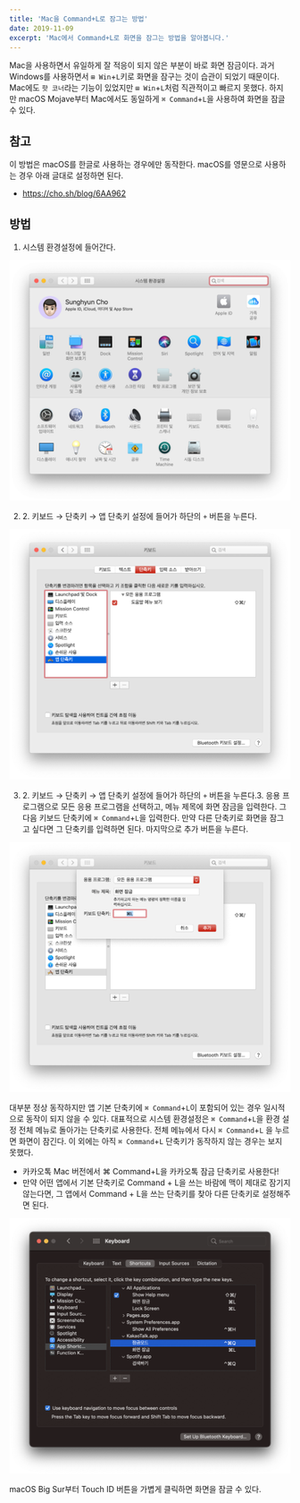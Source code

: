 ```yaml
---
title: 'Mac을 Command+L로 잠그는 방법'
date: 2019-11-09
excerpt: 'Mac에서 Command+L로 화면을 잠그는 방법을 알아봅니다.'
---
```


Mac을 사용하면서 유일하게 잘 적응이 되지 않은 부분이 바로 화면 잠금이다. 과거 Windows를 사용하면서 `⊞ Win`+`L`키로 화면을 잠구는 것이 습관이 되었기 때문이다. Mac에도 `핫 코너`라는 기능이 있었지만 `⊞ Win`+`L`처럼 직관적이고 빠르지 못했다. 하지만 macOS Mojave부터 Mac에서도 동일하게 `⌘ Command`+`L`을 사용하여 화면을 잠글 수 있다.

## 참고

이 방법은 macOS를 한글로 사용하는 경우에만 동작한다. macOS를 영문으로 사용하는 경우 아래 글대로 설정하면 된다.

- https://cho.sh/blog/6AA962

## 방법

1. 시스템 환경설정에 들어간다.

![](images/SettingsKR.png)

2. 2\. 키보드 → 단축키 → 앱 단축키 설정에 들어가 하단의 `+` 버튼을 누른다.

![](images/KeyboardSettingsKR.png)

3. 2\. 키보드 → 단축키 → 앱 단축키 설정에 들어가 하단의 `+` 버튼을 누른다.3\. 응용 프로그램으로 모든 응용 프로그램을 선택하고, 메뉴 제목에 화면 잠금을 입력한다. 그 다음 키보드 단축키에 `⌘ Command`+`L`을 입력한다. 만약 다른 단축키로 화면을 잠그고 싶다면 그 단축키를 입력하면 된다. 마지막으로 추가 버튼을 누른다.

![](images/AddCommandLKR.png)

대부분 정상 동작하지만 앱 기본 단축키에 `⌘ Command`+`L`이 포함되어 있는 경우 일시적으로 동작이 되지 않을 수 있다. 대표적으로 시스템 환경설정은 `⌘ Command`+`L`을 환경 설정 전체 메뉴로 돌아가는 단축키로 사용한다. 전체 메뉴에서 다시 `⌘ Command`+`L` 을 누르면 화면이 잠긴다. 이 외에는 아직 `⌘ Command`+`L` 단축키가 동작하지 않는 경우는 보지 못했다.

- 카카오톡 Mac 버전에서 ⌘ Command+L을 카카오톡 잠금 단축키로 사용한다!
- 만약 어떤 앱에서 기본 단축키로 Command + L을 쓰는 바람에 맥이 제대로 잠기지 않는다면, 그 앱에서 Command + L을 쓰는 단축키를 찾아 다른 단축키로 설정해주면 된다.

![](images/image-3.png)

macOS Big Sur부터 Touch ID 버튼을 가볍게 클릭하면 화면을 잠글 수 있다.
